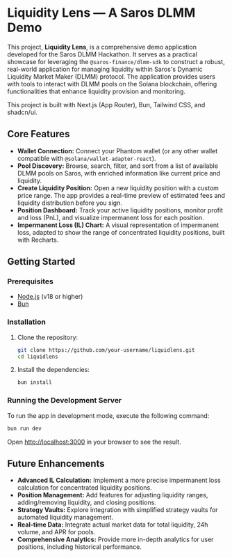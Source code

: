 # Liquidity Lens — A Saros DLMM Demo

This project, **Liquidity Lens**, is a comprehensive demo application developed for the Saros DLMM Hackathon. It serves as a practical showcase for leveraging the `@saros-finance/dlmm-sdk` to construct a robust, real-world application for managing liquidity within Saros's Dynamic Liquidity Market Maker (DLMM) protocol.
The application provides users with tools to interact with DLMM pools on the Solana blockchain, offering functionalities that enhance liquidity provision and monitoring.

This project is built with Next.js (App Router), Bun, Tailwind CSS, and shadcn/ui.

## Core Features

-   **Wallet Connection:** Connect your Phantom wallet (or any other wallet compatible with `@solana/wallet-adapter-react`).
-   **Pool Discovery:** Browse, search, filter, and sort from a list of available DLMM pools on Saros, with enriched information like current price and liquidity.
-   **Create Liquidity Position:** Open a new liquidity position with a custom price range. The app provides a real-time preview of estimated fees and liquidity distribution before you sign.
-   **Position Dashboard:** Track your active liquidity positions, monitor profit and loss (PnL), and visualize impermanent loss for each position.
-   **Impermanent Loss (IL) Chart:** A visual representation of impermanent loss, adapted to show the range of concentrated liquidity positions, built with Recharts.

## Getting Started

### Prerequisites

-   [Node.js](https://nodejs.org/en/) (v18 or higher)
-   [Bun](https://bun.sh/)

### Installation

1.  Clone the repository:

    ```bash
    git clone https://github.com/your-username/liquidlens.git
    cd liquidlens
    ```

2.  Install the dependencies:
    ```bash
    bun install
    ```

### Running the Development Server

To run the app in development mode, execute the following command:

```bash
bun run dev
```

Open [http://localhost:3000](http://localhost:3000) in your browser to see the result.

## Future Enhancements

-   **Advanced IL Calculation:** Implement a more precise impermanent loss calculation for concentrated liquidity positions.
-   **Position Management:** Add features for adjusting liquidity ranges, adding/removing liquidity, and closing positions.
-   **Strategy Vaults:** Explore integration with simplified strategy vaults for automated liquidity management.
-   **Real-time Data:** Integrate actual market data for total liquidity, 24h volume, and APR for pools.
-   **Comprehensive Analytics:** Provide more in-depth analytics for user positions, including historical performance.
